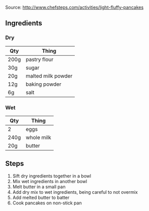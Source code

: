 Source: http://www.chefsteps.com/activities/light-fluffy-pancakes

## Ingredients
### Dry
| Qty  | Thing | 
|------|-------|
| 200g | pastry flour
| 30g  | sugar
| 20g  | malted milk powder
| 12g  | baking powder
| 6g   | salt

### Wet
| Qty  | Thing |
|------|-------|
| 2    | eggs  
| 240g | whole milk
| 20g  | butter 

## Steps
1. Sift dry ingredients together in a bowl
1. Mix wet ingredients in another bowl
1. Melt butter in a small pan
1. Add dry mix to wet ingredients, being careful to not overmix
1. Add melted butter to batter
1. Cook pancakes on non-stick pan

